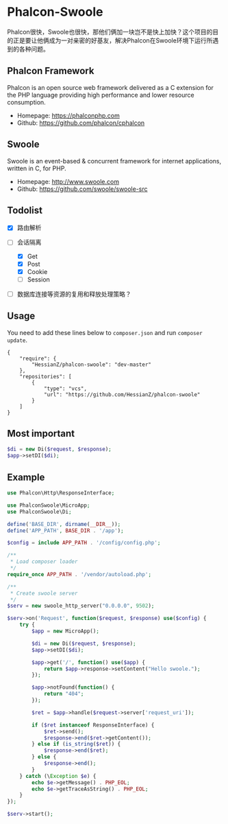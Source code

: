# Phalcon-Swoole
Phalcon很快，Swoole也很快，那他们俩加一块岂不是快上加快？这个项目的目的正是要让他俩成为一对亲密的好基友，解决Phalcon在Swoole环境下运行所遇到的各种问题。

## Phalcon Framework
Phalcon is an open source web framework delivered as a C extension for the PHP language providing high performance and lower resource consumption.

* Homepage: https://phalconphp.com
* Github: https://github.com/phalcon/cphalcon


## Swoole
Swoole is an event-based & concurrent framework for internet applications, written in C, for PHP.

* Homepage: http://www.swoole.com
* Github: https://github.com/swoole/swoole-src


## Todolist
- [x] 路由解析
- [ ] 会话隔离
    - [x] Get
    - [x] Post
    - [x] Cookie
    - [ ] Session
- [ ] 数据库连接等资源的复用和释放处理策略？


## Usage
You need to add these lines below to `composer.json` and run `composer update`.
```
{
    "require": {
        "HessianZ/phalcon-swoole": "dev-master"
    },
    "repositories": [
        {
            "type": "vcs",
            "url": "https://github.com/HessianZ/phalcon-swoole"
        }
    ]
}
```

## Most important

```php
$di = new Di($request, $response);
$app->setDI($di);

```

## Example
```php
use Phalcon\Http\ResponseInterface;

use PhalconSwoole\MicroApp;
use PhalconSwoole\Di;

define('BASE_DIR', dirname(__DIR__));
define('APP_PATH', BASE_DIR . '/app');

$config = include APP_PATH . '/config/config.php';

/**
 * Load composer loader
 */
require_once APP_PATH . '/vendor/autoload.php';

/**
 * Create swoole server
 */
$serv = new swoole_http_server("0.0.0.0", 9502);

$serv->on('Request', function($request, $response) use($config) {
    try {
        $app = new MicroApp();

        $di = new Di($request, $response);
        $app->setDI($di);

        $app->get('/', function() use($app) {
            return $app->response->setContent("Hello swoole.");
        });

        $app->notFound(function() {
            return "404";
        });

        $ret = $app->handle($request->server['request_uri']);

        if ($ret instanceof ResponseInterface) {
            $ret->send();
            $response->end($ret->getContent());
        } else if (is_string($ret)) {
            $response->end($ret);
        } else {
            $response->end();
        }
    } catch (\Exception $e) {
        echo $e->getMessage() . PHP_EOL;
        echo $e->getTraceAsString() . PHP_EOL;
    }
});

$serv->start();

```
